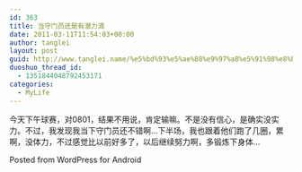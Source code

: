 ```yaml
---
id: 363
title: 当守门员还是有潜力滴
date: 2011-03-11T11:54:03+00:00
author: tanglei
layout: post
guid: http://www.tanglei.name/%e5%bd%93%e5%ae%88%e9%97%a8%e5%91%98%e8%bf%98%e6%98%af%e6%9c%89%e6%bd%9c%e5%8a%9b%e6%bb%b4/
duoshuo_thread_id:
  - 1351844048792453171
categories:
  - MyLife
---
```

今天下午球赛，对0801，结果不用说，肯定输嘛。不是没有信心，是确实没实力。不过，我发现我当下守门员还不错啊…下半场，我也跟着他们跑了几圈，累啊，没体力，不过感觉比以前好多了，以后继续努力啊，多锻炼下身体…

<span class="post_sig">Posted from WordPress for Android</span>
